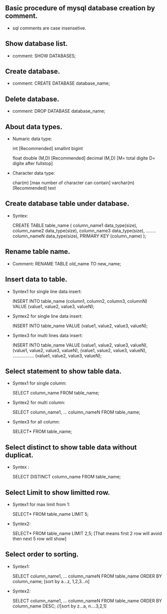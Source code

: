 
## Basic procedure of mysql database creation by comment.

* sql comments are case insensetive.


## Show database list.

* comment: SHOW DATABASES;


## Create database.

* comment: CREATE DATABASE database_name;


## Delete database.

* comment: DROP DATABASE database_name;


## About data types.

* Numaric data type:

	int [Recommended]
	smallint
	bigint

	float
	double (M,D)  [Recommended]
	decimal (M,D) [M= total digite D= digite after fullstop]

* Character data type:

	char(m) [max number of character can contain]
	varchar(m) [Recommended]
	text


## Create database table under database.

* Syntex:

	CREATE TABLE table_name
	(
	column_name1 data_type(size),
	column_name2 data_type(size),
	column_name3 data_type(size),
	........
	column_nameN data_type(size),
	PRIMARY KEY (column_name)
	);


## Rename table name.

* Comment: RENAME TABLE old_name TO new_name;


## Insert data to table.

* Syntex1 for single line data insert:
	
	INSERT INTO table_name
		(column1, column2, column3, columnN)
		VALUE
		(value1,  value2, value3, valueN);

* Syntex2 for single line data insert:
	
	INSERT INTO table_name 
		VALUE
		(value1,  value2, value3, valueN);

* Syntex3 for multi lines data insert:
	
	INSERT INTO table_name 
		VALUE
		(value1,  value2, value3, valueN),
		(value1,  value2, value3, valueN),
		(value1,  value2, value3, valueN),
		.................
		(value1,  value2, value3, valueN);


## Select statement to show table data.

* Syntex1 for single column:
	
	SELECT column_name FROM table_name;


* Syntex2 for multi column:
	
	SELECT column_name1, ... column_nameN FROM table_name;


* Syntex3 for all column:
	
	SELECT* FROM table_name;


## Select distinct to show table data without duplicat.

* Syntex :
	
	SELECT DISTINCT column_name FROM table_name;


## Select Limit to show limitted row.

* Syntex1 for max limit from 1:
	
	SELECT* FROM table_name LIMIT 5;

* Syntex2:
	
	SELECT* FROM table_name LIMIT 2,5; [That means first 2 row will 	avoid then next 5 row will show]


## Select order to sorting.

* Syntex1:

	SELECT column_name1, ... column_nameN
	FROM table_name
	ORDER BY column_name; [sort by a...z, 1,2,3...n]

* Syntex2:

	SELECT column_name1, ... column_nameN
	FROM table_name
	ORDER BY column_name DESC; //[sort by z...a, n....3,2,1]


